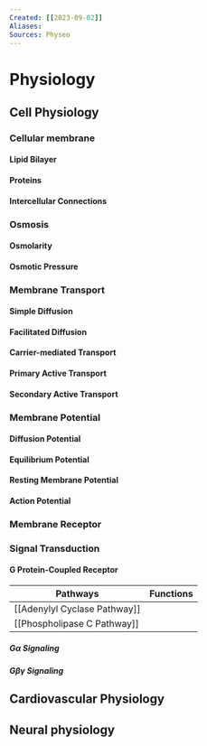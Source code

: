 ```yaml
---
Created: [[2023-09-02]]
Aliases: 
Sources: Physeo
---
```

# Physiology
## Cell Physiology
### Cellular membrane
#### Lipid Bilayer
#### Proteins
#### Intercellular Connections

### Osmosis
#### Osmolarity
#### Osmotic Pressure

### Membrane Transport
#### Simple Diffusion
#### Facilitated Diffusion
#### Carrier-mediated Transport
#### Primary Active Transport
#### Secondary Active Transport

### Membrane Potential
#### Diffusion Potential
#### Equilibrium Potential
#### Resting Membrane Potential
#### Action Potential
### Membrane Receptor
### Signal Transduction
#### G Protein-Coupled Receptor

| Pathways                     | Functions |
| ---------------------------- | --------- |
| [[Adenylyl Cyclase Pathway]] |           |
| [[Phospholipase C Pathway]]  |           |

##### G$\alpha$ Signaling
##### G$\beta\gamma$ Signaling

## Cardiovascular Physiology
## Neural physiology

